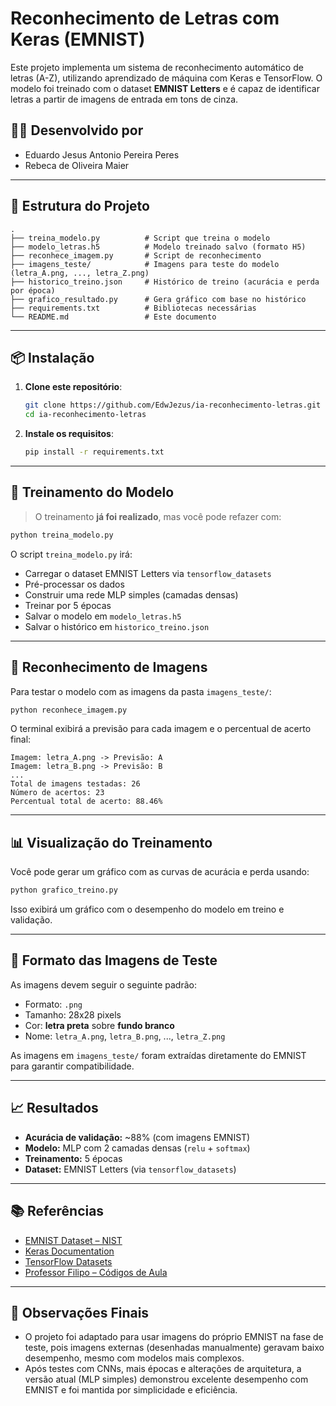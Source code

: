 # Reconhecimento de Letras com Keras (EMNIST)

Este projeto implementa um sistema de reconhecimento automático de letras (A-Z), utilizando aprendizado de máquina com Keras e TensorFlow. O modelo foi treinado com o dataset **EMNIST Letters** e é capaz de identificar letras a partir de imagens de entrada em tons de cinza.

## 👨‍💻 Desenvolvido por
- Eduardo Jesus Antonio Pereira Peres  
- Rebeca de Oliveira Maier  

---

## 📁 Estrutura do Projeto

```
.
├── treina_modelo.py          # Script que treina o modelo
├── modelo_letras.h5          # Modelo treinado salvo (formato H5)
├── reconhece_imagem.py       # Script de reconhecimento
├── imagens_teste/            # Imagens para teste do modelo (letra_A.png, ..., letra_Z.png)
├── historico_treino.json     # Histórico de treino (acurácia e perda por época)
├── grafico_resultado.py      # Gera gráfico com base no histórico
├── requirements.txt          # Bibliotecas necessárias
└── README.md                 # Este documento
```

---

## 📦 Instalação

1. **Clone este repositório**:
   ```bash
   git clone https://github.com/EdwJezus/ia-reconhecimento-letras.git
   cd ia-reconhecimento-letras
   ```

2. **Instale os requisitos**:
   ```bash
   pip install -r requirements.txt
   ```

---

## 🧠 Treinamento do Modelo

> O treinamento **já foi realizado**, mas você pode refazer com:

```bash
python treina_modelo.py
```

O script `treina_modelo.py` irá:
- Carregar o dataset EMNIST Letters via `tensorflow_datasets`
- Pré-processar os dados
- Construir uma rede MLP simples (camadas densas)
- Treinar por 5 épocas
- Salvar o modelo em `modelo_letras.h5`
- Salvar o histórico em `historico_treino.json`

---

## 🔎 Reconhecimento de Imagens

Para testar o modelo com as imagens da pasta `imagens_teste/`:

```bash
python reconhece_imagem.py
```

O terminal exibirá a previsão para cada imagem e o percentual de acerto final:

```
Imagem: letra_A.png -> Previsão: A
Imagem: letra_B.png -> Previsão: B
...
Total de imagens testadas: 26
Número de acertos: 23
Percentual total de acerto: 88.46%
```

---

## 📊 Visualização do Treinamento

Você pode gerar um gráfico com as curvas de acurácia e perda usando:

```bash
python grafico_treino.py
```

Isso exibirá um gráfico com o desempenho do modelo em treino e validação.

---

## 🧪 Formato das Imagens de Teste

As imagens devem seguir o seguinte padrão:
- Formato: `.png`
- Tamanho: 28x28 pixels
- Cor: **letra preta** sobre **fundo branco**
- Nome: `letra_A.png`, `letra_B.png`, ..., `letra_Z.png`

As imagens em `imagens_teste/` foram extraídas diretamente do EMNIST para garantir compatibilidade.

---

## 📈 Resultados

- **Acurácia de validação:** ~88% (com imagens EMNIST)
- **Modelo:** MLP com 2 camadas densas (`relu` + `softmax`)
- **Treinamento:** 5 épocas
- **Dataset:** EMNIST Letters (via `tensorflow_datasets`)

---

## 📚 Referências

- [EMNIST Dataset – NIST](https://www.nist.gov/itl/products-and-services/emnist-dataset)
- [Keras Documentation](https://keras.io/)
- [TensorFlow Datasets](https://www.tensorflow.org/datasets)
- [Professor Filipo – Códigos de Aula](https://github.com/ProfessorFilipo/PythonAI/tree/main/DeepLearning)

---

## 📝 Observações Finais

- O projeto foi adaptado para usar imagens do próprio EMNIST na fase de teste, pois imagens externas (desenhadas manualmente) geravam baixo desempenho, mesmo com modelos mais complexos.
- Após testes com CNNs, mais épocas e alterações de arquitetura, a versão atual (MLP simples) demonstrou excelente desempenho com EMNIST e foi mantida por simplicidade e eficiência.
